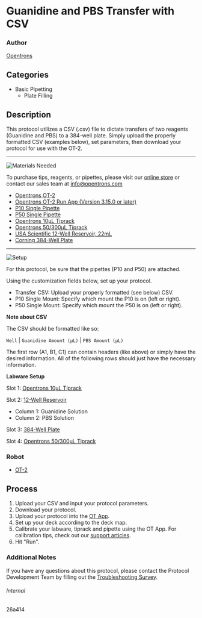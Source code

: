 # Guanidine and PBS Transfer with CSV

### Author
[Opentrons](https://opentrons.com/)

## Categories
* Basic Pipetting
	* Plate Filling


## Description
This protocol utilizes a CSV (.csv) file to dictate transfers of two reagents (Guanidine and PBS) to a 384-well plate. Simply upload the properly formatted CSV (examples below), set parameters, then download your protocol for use with the OT-2.

---
![Materials Needed](https://s3.amazonaws.com/opentrons-protocol-library-website/custom-README-images/001-General+Headings/materials.png)

To purchase tips, reagents, or pipettes, please visit our [online store](https://shop.opentrons.com/) or contact our sales team at [info@opentrons.com](mailto:info@opentrons.com)

* [Opentrons OT-2](https://shop.opentrons.com/collections/ot-2-robot/products/ot-2)
* [Opentrons OT-2 Run App (Version 3.15.0 or later)](https://opentrons.com/ot-app/)
* [P10 Single Pipette](https://shop.opentrons.com/collections/ot-2-robot/products/single-channel-electronic-pipette)
* [P50 Single Pipette](https://shop.opentrons.com/collections/ot-2-robot/products/single-channel-electronic-pipette)
* [Opentrons 10µL Tiprack](https://shop.opentrons.com/collections/opentrons-tips/products/opentrons-10ul-tips)
* [Opentrons 50/300µL Tiprack](https://shop.opentrons.com/collections/opentrons-tips/products/opentrons-300ul-tips)
* [USA Scientific 12-Well Reservoir, 22mL](https://labware.opentrons.com/usascientific_12_reservoir_22ml?category=reservoir)
* [Corning 384-Well Plate](https://labware.opentrons.com/corning_384_wellplate_112ul_flat?category=wellPlate)



---
![Setup](https://s3.amazonaws.com/opentrons-protocol-library-website/custom-README-images/001-General+Headings/Setup.png)

For this protocol, be sure that the pipettes (P10 and P50) are attached.

Using the customization fields below, set up your protocol.
* Transfer CSV: Upload your properly formatted (see below) CSV.
* P10 Single Mount: Specify which mount the P10 is on (left or right).
* P50 Single Mount: Specify which mount the P50 is on (left or right).

**Note about CSV**

The CSV should be formatted like so:

`Well` | `Guanidine Amount (µL)` | `PBS Amount (µL)`

The first row (A1, B1, C1) can contain headers (like above) or simply have the desired information. All of the following rows should just have the necessary information.

**Labware Setup**

Slot 1: [Opentrons 10µL Tiprack](https://shop.opentrons.com/collections/opentrons-tips/products/opentrons-10ul-tips)

Slot 2: [12-Well Reservoir](https://labware.opentrons.com/usascientific_12_reservoir_22ml?category=reservoir)
* Column 1: Guanidine Solution
* Column 2: PBS Solution

Slot 3: [384-Well Plate](https://labware.opentrons.com/corning_384_wellplate_112ul_flat?category=wellPlate)

Slot 4: [Opentrons 50/300µL Tiprack](https://shop.opentrons.com/collections/opentrons-tips/products/opentrons-300ul-tips)


### Robot
* [OT-2](https://opentrons.com/ot-2)

## Process

1. Upload your CSV and input your protocol parameters.
2. Download your protocol.
3. Upload your protocol into the [OT App](https://opentrons.com/ot-app).
4. Set up your deck according to the deck map.
5. Calibrate your labware, tiprack and pipette using the OT App. For calibration tips, check out our [support articles](https://support.opentrons.com/en/collections/1559720-guide-for-getting-started-with-the-ot-2).
6. Hit "Run".

### Additional Notes
If you have any questions about this protocol, please contact the Protocol Development Team by filling out the [Troubleshooting Survey](https://protocol-troubleshooting.paperform.co/).

###### Internal
26a414
